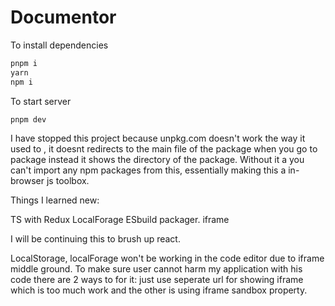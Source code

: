 # Documentor

To install dependencies

```bash
pnpm i
yarn
npm i
```

To start server

```bash
pnpm dev
```

I have stopped this project because unpkg.com doesn't work the way it used to , it doesnt redirects to the main file of the package when you go to package instead it shows the directory of the package. Without it a you can't import any npm packages from this, essentially making this a in-browser js toolbox.

Things I learned new:

TS with Redux
LocalForage
ESbuild packager.
iframe

I will be continuing this to brush up react.

LocalStorage, localForage won't be working in the code editor due to iframe middle ground. To make sure user cannot harm my application with his code there are 2 ways to for it: just use seperate url for showing iframe which is too much work and the other is using iframe sandbox property.
